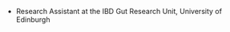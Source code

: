 - Research Assistant at the IBD Gut Research Unit, University of Edinburgh

<!---
mhihodge/mhihodge is a ✨ special ✨ repository because its `README.md` (this file) appears on your GitHub profile.
You can click the Preview link to take a look at your changes.
--->
